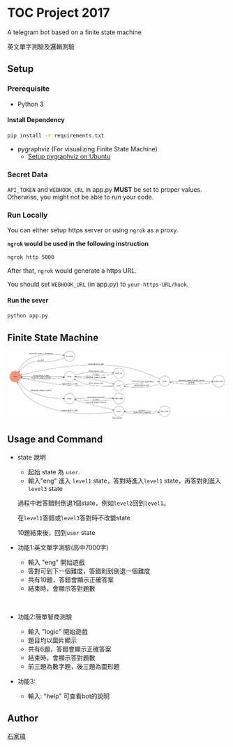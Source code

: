 # TOC Project 2017
A telegram bot based on a finite state machine

英文單字測驗及邏輯測驗

## Setup

### Prerequisite
* Python 3

#### Install Dependency
```sh
pip install -r requirements.txt
```

* pygraphviz (For visualizing Finite State Machine)
    * [Setup pygraphviz on Ubuntu](http://www.jianshu.com/p/a3da7ecc5303)

### Secret Data

`API_TOKEN` and `WEBHOOK_URL` in app.py **MUST** be set to proper values.
Otherwise, you might not be able to run your code.

### Run Locally
You can either setup https server or using `ngrok` as a proxy.

**`ngrok` would be used in the following instruction**

```sh
ngrok http 5000
```

After that, `ngrok` would generate a https URL.

You should set `WEBHOOK_URL` (in app.py) to `your-https-URL/hook`.

#### Run the sever

```sh
python app.py
```

## Finite State Machine
![fsm](./img/show-fsm.png)

## Usage and Command
* state 說明

	* 起始 state 為 `user`.
	* 輸入"eng" 進入 `level1` state，答對時進入`level1` state，再答對則進入`level3` state
	
 	 過程中若答錯則倒退1個state，例如`level2`回到`level1`。
	 
	 在`level1`答錯或`level3`答對時不改變state
	 
	 10題結束後，回到`user` state


* 功能1:英文單字測驗(高中7000字)

	* 輸入 "eng" 開始遊戲
	* 答對可到下一個難度，答錯則到倒退一個難度 
	* 共有10題，答錯會顯示正確答案
	* 結束時，會顯示答對題數
	
      
* 功能2:簡單智商測驗

	* 輸入 "logic" 開始遊戲
	* 題目均以圖片顯示
	* 共有6題，答錯會顯示正確答案
	* 結束時，會顯示答對題數
	* 前三題為數字題，後三題為圖形題
	
* 功能3:

	* 輸入: "help" 可查看bot的說明
	


## Author
[石家瑋](https://github.com/F74032099)

